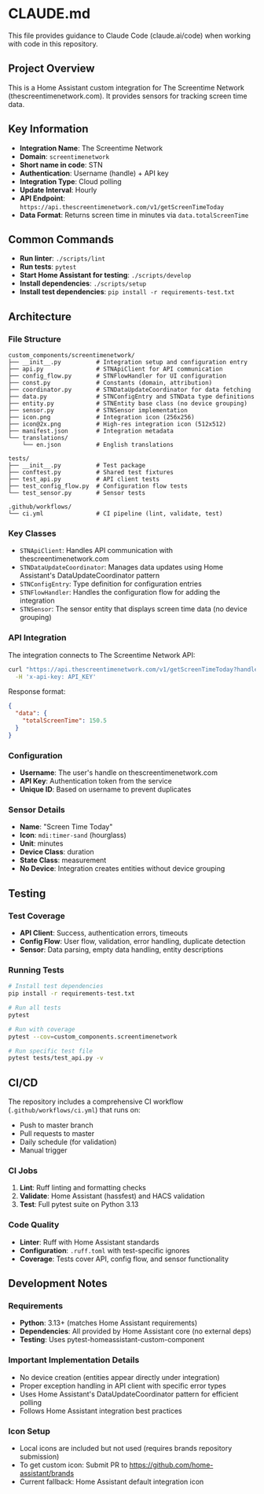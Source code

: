 # CLAUDE.md

This file provides guidance to Claude Code (claude.ai/code) when working with code in this repository.

## Project Overview

This is a Home Assistant custom integration for The Screentime Network (thescreentimenetwork.com). It provides sensors for tracking screen time data.

## Key Information

- **Integration Name**: The Screentime Network
- **Domain**: `screentimenetwork`
- **Short name in code**: STN
- **Authentication**: Username (handle) + API key
- **Integration Type**: Cloud polling
- **Update Interval**: Hourly
- **API Endpoint**: `https://api.thescreentimenetwork.com/v1/getScreenTimeToday`
- **Data Format**: Returns screen time in minutes via `data.totalScreenTime`

## Common Commands

- **Run linter**: `./scripts/lint`
- **Run tests**: `pytest`
- **Start Home Assistant for testing**: `./scripts/develop`
- **Install dependencies**: `./scripts/setup`
- **Install test dependencies**: `pip install -r requirements-test.txt`

## Architecture

### File Structure
```
custom_components/screentimenetwork/
├── __init__.py          # Integration setup and configuration entry
├── api.py               # STNApiClient for API communication
├── config_flow.py       # STNFlowHandler for UI configuration
├── const.py             # Constants (domain, attribution)
├── coordinator.py       # STNDataUpdateCoordinator for data fetching
├── data.py              # STNConfigEntry and STNData type definitions
├── entity.py            # STNEntity base class (no device grouping)
├── sensor.py            # STNSensor implementation
├── icon.png             # Integration icon (256x256)
├── icon@2x.png          # High-res integration icon (512x512)
├── manifest.json        # Integration metadata
└── translations/
    └── en.json          # English translations

tests/
├── __init__.py          # Test package
├── conftest.py          # Shared test fixtures
├── test_api.py          # API client tests
├── test_config_flow.py  # Configuration flow tests
└── test_sensor.py       # Sensor tests

.github/workflows/
└── ci.yml               # CI pipeline (lint, validate, test)
```

### Key Classes
- `STNApiClient`: Handles API communication with thescreentimenetwork.com
- `STNDataUpdateCoordinator`: Manages data updates using Home Assistant's DataUpdateCoordinator pattern
- `STNConfigEntry`: Type definition for configuration entries
- `STNFlowHandler`: Handles the configuration flow for adding the integration
- `STNSensor`: The sensor entity that displays screen time data (no device grouping)

### API Integration
The integration connects to The Screentime Network API:
```bash
curl "https://api.thescreentimenetwork.com/v1/getScreenTimeToday?handle=USERNAME" \
  -H 'x-api-key: API_KEY'
```

Response format:
```json
{
  "data": {
    "totalScreenTime": 150.5
  }
}
```

### Configuration
- **Username**: The user's handle on thescreentimenetwork.com
- **API Key**: Authentication token from the service
- **Unique ID**: Based on username to prevent duplicates

### Sensor Details
- **Name**: "Screen Time Today"
- **Icon**: `mdi:timer-sand` (hourglass)
- **Unit**: minutes
- **Device Class**: duration
- **State Class**: measurement
- **No Device**: Integration creates entities without device grouping

## Testing

### Test Coverage
- **API Client**: Success, authentication errors, timeouts
- **Config Flow**: User flow, validation, error handling, duplicate detection
- **Sensor**: Data parsing, empty data handling, entity descriptions

### Running Tests
```bash
# Install test dependencies
pip install -r requirements-test.txt

# Run all tests
pytest

# Run with coverage
pytest --cov=custom_components.screentimenetwork

# Run specific test file
pytest tests/test_api.py -v
```

## CI/CD

The repository includes a comprehensive CI workflow (`.github/workflows/ci.yml`) that runs on:
- Push to master branch
- Pull requests to master
- Daily schedule (for validation)
- Manual trigger

### CI Jobs
1. **Lint**: Ruff linting and formatting checks
2. **Validate**: Home Assistant (hassfest) and HACS validation
3. **Test**: Full pytest suite on Python 3.13

### Code Quality
- **Linter**: Ruff with Home Assistant standards
- **Configuration**: `.ruff.toml` with test-specific ignores
- **Coverage**: Tests cover API, config flow, and sensor functionality

## Development Notes

### Requirements
- **Python**: 3.13+ (matches Home Assistant requirements)
- **Dependencies**: All provided by Home Assistant core (no external deps)
- **Testing**: Uses pytest-homeassistant-custom-component

### Important Implementation Details
- No device creation (entities appear directly under integration)
- Proper exception handling in API client with specific error types
- Uses Home Assistant's DataUpdateCoordinator pattern for efficient polling
- Follows Home Assistant integration best practices

### Icon Setup
- Local icons are included but not used (requires brands repository submission)
- To get custom icon: Submit PR to https://github.com/home-assistant/brands
- Current fallback: Home Assistant default integration icon